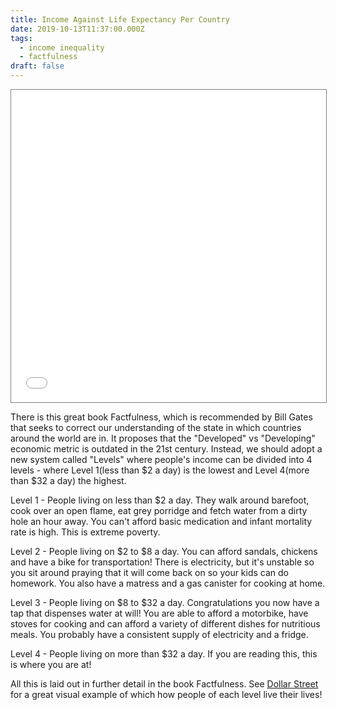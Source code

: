 ```yaml
---
title: Income Against Life Expectancy Per Country
date: 2019-10-13T11:37:00.000Z
tags:
  - income inequality
  - factfulness
draft: false
---
```

<div><iframe src="//www.gapminder.org/tools/?embedded=true#$chart-type=bubbles" style="width: 100%; height: 500px; margin: 0 0 0 0; border: 1px solid grey;" allowfullscreen></iframe></div>

There is this great book Factfulness, which is recommended by Bill Gates that seeks to correct our understanding of the state in which countries around the world are in. It proposes that the "Developed" vs "Developing" economic metric is outdated in the 21st century. Instead, we should adopt a new system called "Levels" where people's income can be divided into 4 levels - where Level 1(less than $2 a day) is the lowest and Level 4(more than $32 a day) the highest.

Level 1 - People living on less than $2 a day. They walk around barefoot, cook over an open flame, eat grey porridge and fetch water from a dirty hole an hour away. You can't afford basic medication and infant mortality rate is high. This is extreme poverty.

Level 2 - People living on $2 to $8 a day. You can afford sandals, chickens and have a bike for transportation! There is electricity, but it's unstable so you sit around praying that it will come back on so your kids can do homework. You also have a matress and a gas canister for cooking at home.

Level 3 - People living on $8 to $32 a day. Congratulations you now have a tap that dispenses water at will! You are able to afford a motorbike, have stoves for cooking and can afford a variety of different dishes for nutritious meals. You probably have a consistent supply of electricity and a fridge.

Level 4 - People living on more than $32 a day. If you are reading this, this is where you are at!

All this is laid out in further detail in the book Factfulness. See [Dollar Street](https://www.gapminder.org/dollar-street/matrix) for a great visual example of which how people of each level live their lives!
